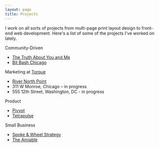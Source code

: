 ```yaml
---
layout: page
title: Projects
---
```


I work on all sorts of projects from multi-page print layout design to front-end web development. Here's a list of some of the projects I've worked on lately. 

Community-Driven

- [The Truth About You and Me](http://thetruthaboutyouand.me)
- [Bit Bash Chicago](http://bitbashchicago.com/)


Marketing at [Torque](http://torque.digital/)

- [River North Point](http://rivernorthpoint.com)
- 311 W Monroe, Chicago – in progress
- 555 12th Street, Washington, DC - in progress


Product

- [Pivvot](http://pivvotgame.com/)
- [Tetrapulse](http://tetrapulse.com/)


Small Business

- [Spoke & Wheel Strategy](http://spokeandwheelstrategy.com/)
- [The Amiable](http://theamiable.com)